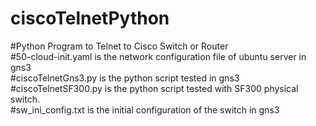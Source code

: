 # ciscoTelnetPython </br>
#Python Program to Telnet to Cisco Switch or Router </br>
#50-cloud-init.yaml is the network configuration file of ubuntu server in gns3 </br>
#ciscoTelnetGns3.py is the python script tested in gns3 </br>
#ciscoTelnetSF300.py is the python script tested with SF300 physical switch. </br>
#sw_ini_config.txt is the initial configuration of the switch in gns3 </br>
